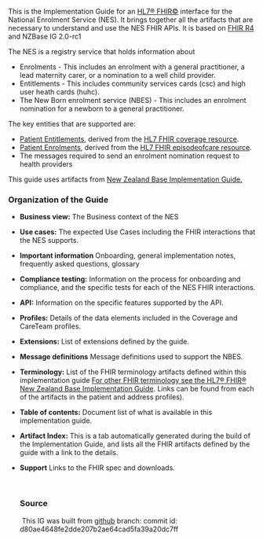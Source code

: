 This is the Implementation Guide for an [HL7&reg; FHIR&copy;](http://hl7.org/fhir/) interface for the National Enrolment Service (NES). It brings together all the artifacts that are necessary to understand and use the NES FHIR APIs.
It is based on  [FHIR R4](http://hl7.org/fhir/) and NZBase IG 2.0-rc1

The NES is a registry service that holds information about
* Enrolments - This includes an enrolment with a general practitioner, a lead maternity carer, or a nomination to a well child provider.
* Entitlements - This includes community services cards (csc) and high user heath cards (huhc).
* The New Born enrolment service (NBES) - This includes an enrolment nomination for a newborn to a general practitioner.

The key entities that are supported are:

* [Patient Entitlements](/StructureDefinition-NesEntitlement.html), derived from the [HL7 FHIR coverage resource](https://hl7.org/fhir/R4/coverage.html).
* [Patient Enrolments](/StructureDefinition-NesEnrolment.html), derived from the [HL7 FHIR episodeofcare resource](https://hl7.org/fhir/R4/episodeofcare.html).
* The  messages required to send an enrolment nomination request to health providers

This guide uses artifacts from [New Zealand Base Implementation Guide.](https://fhir.org.nz/ig/base/index.html)


### Organization of the Guide

* **Business view:** The Business context of the NES

* **Use cases:**  The expected Use Cases including the FHIR interactions that the NES supports.

* **Important information** Onboarding, general implementation notes, frequently asked questions, glossary

* **Compliance testing:** Information on the process for onboarding and compliance, and the specific tests for each of the NES FHIR interactions.

* **API:** Information on the specific features supported by the API.

* **Profiles:** Details of the data elements included in the Coverage and CareTeam profiles.

* **Extensions:** List of extensions defined by the guide.

* **Message definitions** Message definitions used to support the NBES.

* **Terminology:** List of the FHIR terminology artifacts defined within this implementation guide [For other FHIR terminology see the HL7® FHIR® New Zealand Base Implementation Guide](https://fhir.org.nz/ig/base/index.html). Links can be found from each of the artifacts in the patient and address profiles).

* **Table of contents:** Document list of what is available in this implementation guide.

* **Artifact Index:**  This is a tab automatically generated during the build of the Implementation Guide, and lists all the FHIR artifacts defined by the guide with a link to the details.

* **Support** Links to the FHIR spec and downloads.

  ​
  ​

  ### Source

  ​	This IG was built from [github](https://github.com/HL7NZ/nes-ig) branch:   commit id: d80ae4648fe2dde207b2ae64cad5fa39a20dc7ff
